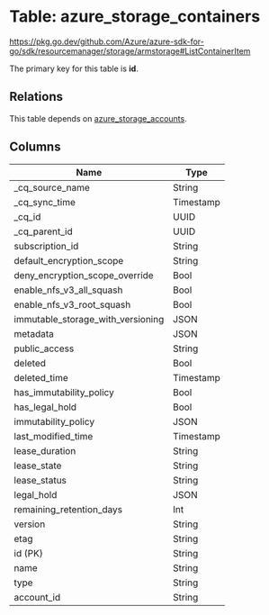 # Table: azure_storage_containers

https://pkg.go.dev/github.com/Azure/azure-sdk-for-go/sdk/resourcemanager/storage/armstorage#ListContainerItem

The primary key for this table is **id**.

## Relations
This table depends on [azure_storage_accounts](azure_storage_accounts.md).


## Columns
| Name          | Type          |
| ------------- | ------------- |
|_cq_source_name|String|
|_cq_sync_time|Timestamp|
|_cq_id|UUID|
|_cq_parent_id|UUID|
|subscription_id|String|
|default_encryption_scope|String|
|deny_encryption_scope_override|Bool|
|enable_nfs_v3_all_squash|Bool|
|enable_nfs_v3_root_squash|Bool|
|immutable_storage_with_versioning|JSON|
|metadata|JSON|
|public_access|String|
|deleted|Bool|
|deleted_time|Timestamp|
|has_immutability_policy|Bool|
|has_legal_hold|Bool|
|immutability_policy|JSON|
|last_modified_time|Timestamp|
|lease_duration|String|
|lease_state|String|
|lease_status|String|
|legal_hold|JSON|
|remaining_retention_days|Int|
|version|String|
|etag|String|
|id (PK)|String|
|name|String|
|type|String|
|account_id|String|